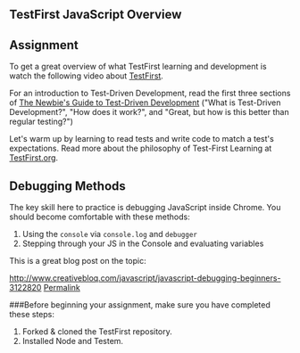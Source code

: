 ## TestFirst JavaScript Overview   


## Assignment

To get a great overview of what TestFirst learning and development is watch the following video about [TestFirst](https://www.youtube.com/watch?v=8MRDJPHMpaQ).

For an introduction to Test-Driven Development, read the first three sections of [The Newbie's Guide to Test-Driven Development](http://code.tutsplus.com/tutorials/the-newbies-guide-to-test-driven-development--net-13835) ("What is Test-Driven Development?", "How does it work?", and "Great, but how is this better than regular testing?")   

Let's warm up by learning to read tests and write code to match a test's expectations. Read more about the philosophy of Test-First Learning at [TestFirst.org](http://testfirst.org/about#whytestfirstteaching).

## Debugging Methods

The key skill here to practice is debugging JavaScript inside Chrome. You should become comfortable with these methods:

1.  Using the `console` via `console.log` and `debugger`
2.  Stepping through your JS in the Console and evaluating variables

This is a great blog post on the topic:

http://www.creativebloq.com/javascript/javascript-debugging-beginners-3122820
[Permalink](https://www.evernote.com/shard/s3/sh/3923d313-0199-4272-b589-8a8d397a94c5/b726f74c27265fc96bb8b185e13f9208)


###Before beginning your assignment, make sure you have completed these steps: 

1. Forked & cloned the TestFirst repository.
2. Installed Node and Testem.
